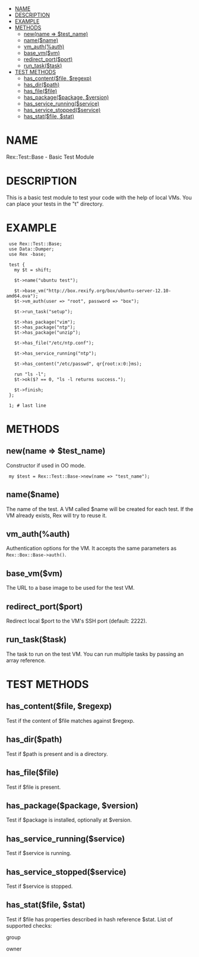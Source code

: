 -   [NAME](#NAME)
-   [DESCRIPTION](#DESCRIPTION)
-   [EXAMPLE](#EXAMPLE)
-   [METHODS](#METHODS)
    -   [new(name =&gt; $test\_name)](#new-name-test_name-)
    -   [name($name)](#name-name-)
    -   [vm\_auth(%auth)](#vm_auth-auth-)
    -   [base\_vm($vm)](#base_vm-vm-)
    -   [redirect\_port($port)](#redirect_port-port-)
    -   [run\_task($task)](#run_task-task-)
-   [TEST METHODS](#TEST-METHODS)
    -   [has\_content($file, $regexp)](#has_content-file-regexp-)
    -   [has\_dir($path)](#has_dir-path-)
    -   [has\_file($file)](#has_file-file-)
    -   [has\_package($package, $version)](#has_package-package-version-)
    -   [has\_service\_running($service)](#has_service_running-service-)
    -   [has\_service\_stopped($service)](#has_service_stopped-service-)
    -   [has\_stat($file, $stat)](#has_stat-file-stat-)

# NAME

Rex::Test::Base - Basic Test Module

# DESCRIPTION

This is a basic test module to test your code with the help of local VMs. You can place your tests in the "t" directory.

# EXAMPLE

     use Rex::Test::Base;
     use Data::Dumper;
     use Rex -base;
     
     test {
       my $t = shift;
     
       $t->name("ubuntu test");
     
       $t->base_vm("http://box.rexify.org/box/ubuntu-server-12.10-amd64.ova");
       $t->vm_auth(user => "root", password => "box");
     
       $t->run_task("setup");
     
       $t->has_package("vim");
       $t->has_package("ntp");
       $t->has_package("unzip");
     
       $t->has_file("/etc/ntp.conf");
     
       $t->has_service_running("ntp");
     
       $t->has_content("/etc/passwd", qr{root:x:0:}ms);
     
       run "ls -l";
       $t->ok($? == 0, "ls -l returns success.");
     
       $t->finish;
     };
     
     1; # last line

# METHODS

## new(name =&gt; $test\_name)

Constructor if used in OO mode.

     my $test = Rex::Test::Base->new(name => "test_name");

## name($name)

The name of the test. A VM called $name will be created for each test. If the VM already exists, Rex will try to reuse it.

## vm\_auth(%auth)

Authentication options for the VM. It accepts the same parameters as `Rex::Box::Base->auth()`.

## base\_vm($vm)

The URL to a base image to be used for the test VM.

## redirect\_port($port)

Redirect local $port to the VM's SSH port (default: 2222).

## run\_task($task)

The task to run on the test VM. You can run multiple tasks by passing an array reference.

# TEST METHODS

## has\_content($file, $regexp)

Test if the content of $file matches against $regexp.

## has\_dir($path)

Test if $path is present and is a directory.

## has\_file($file)

Test if $file is present.

## has\_package($package, $version)

Test if $package is installed, optionally at $version.

## has\_service\_running($service)

Test if $service is running.

## has\_service\_stopped($service)

Test if $service is stopped.

## has\_stat($file, $stat)

Test if $file has properties described in hash reference $stat. List of supported checks:

group  

owner  
